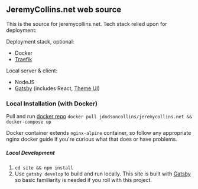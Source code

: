 ## JeremyCollins.net web source

This is the source for jeremycollins.net. Tech stack relied upon for deployment:

Deployment stack, optional:
- Docker
- [Traefik](https://containo.us/traefik/)

Local server & client:
- NodeJS
- [Gatsby](https://www.gatsbyjs.org/) (includes React, [Theme UI](https://theme-ui.com/))


### Local Installation (with Docker)

Pull and run [docker repo](https://hub.docker.com/r/jdodsoncollins/jeremycollins.net/) `docker pull jdodsoncollins/jeremycollins.net && docker-compose up`

Docker container extends `nginx-alpine` container, so follow any appropriate nginx docker guide if you're curious what that does or have problems. 

##### Local Development

1. `cd site && npm install`
2. Use `gatsby develop` to build and run locally. This site is built with [Gatsby](https://www.gatsbyjs.org/) so basic familiarity is needed if you roll with this project.